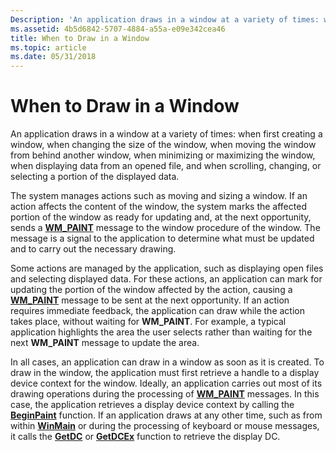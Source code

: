 ```yaml
---
Description: 'An application draws in a window at a variety of times: when first creating a window, when changing the size of the window, when moving the window from behind another window, when minimizing or maximizing the window, when displaying data from an opened file, and when scrolling, changing, or selecting a portion of the displayed data.'
ms.assetid: 4b5d6842-5707-4884-a55a-e09e342cea46
title: When to Draw in a Window
ms.topic: article
ms.date: 05/31/2018
---
```


# When to Draw in a Window

An application draws in a window at a variety of times: when first creating a window, when changing the size of the window, when moving the window from behind another window, when minimizing or maximizing the window, when displaying data from an opened file, and when scrolling, changing, or selecting a portion of the displayed data.

The system manages actions such as moving and sizing a window. If an action affects the content of the window, the system marks the affected portion of the window as ready for updating and, at the next opportunity, sends a [**WM\_PAINT**](wm-paint.md) message to the window procedure of the window. The message is a signal to the application to determine what must be updated and to carry out the necessary drawing.

Some actions are managed by the application, such as displaying open files and selecting displayed data. For these actions, an application can mark for updating the portion of the window affected by the action, causing a [**WM\_PAINT**](wm-paint.md) message to be sent at the next opportunity. If an action requires immediate feedback, the application can draw while the action takes place, without waiting for **WM\_PAINT**. For example, a typical application highlights the area the user selects rather than waiting for the next **WM\_PAINT** message to update the area.

In all cases, an application can draw in a window as soon as it is created. To draw in the window, the application must first retrieve a handle to a display device context for the window. Ideally, an application carries out most of its drawing operations during the processing of [**WM\_PAINT**](wm-paint.md) messages. In this case, the application retrieves a display device context by calling the [**BeginPaint**](/windows/desktop/api/Winuser/nf-winuser-beginpaint) function. If an application draws at any other time, such as from within [**WinMain**](https://msdn.microsoft.com/library/ms633559(v=VS.85).aspx) or during the processing of keyboard or mouse messages, it calls the [**GetDC**](/windows/desktop/api/Winuser/nf-winuser-getdc) or [**GetDCEx**](/windows/desktop/api/Winuser/nf-winuser-getdcex) function to retrieve the display DC.

 

 



